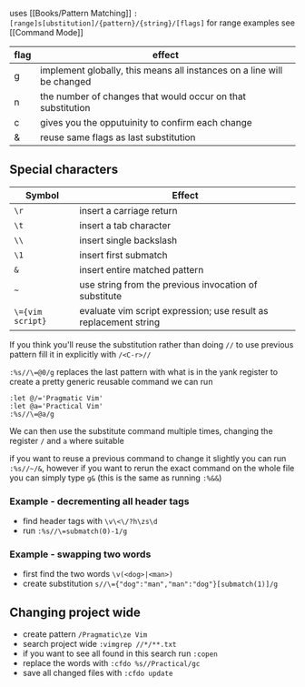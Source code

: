 uses [[Books/Pattern Matching]]
`:[range]s[ubstitution]/{pattern}/{string}/[flags]`
for range examples see [[Command Mode]]

| flag | effect                                                                 |
| ---- | ---------------------------------------------------------------------- |
| g    | implement globally, this means all instances on a line will be changed |
| n    | the number of changes that would occur on that substitution            |
| c    | gives you the opputuinity to confirm each change                       |
| &    | reuse same flags as last substitution                                  |

## Special characters 
| Symbol           | Effect                                                           |
| ---------------- | ---------------------------------------------------------------- |
| `\r`             | insert a carriage return                                         |
| `\t`             | insert a tab character                                           |
| `\\`             | insert single backslash                                          |
| `\1`             | insert first submatch                                            |
| `&`              | insert entire matched pattern                                    |
| `~`              | use string from the previous invocation of substitute            |
| `\={vim script}` | evaluate vim script expression; use result as replacement string |
If you think you'll reuse the substitution rather than doing `//` to use previous pattern fill it in explicitly with `/<C-r>//`

`:%s//\=@0/g` replaces the last pattern with what is in the yank register
to create a pretty generic reusable command we can run
```vim
:let @/='Pragmatic Vim'
:let @a='Practical Vim'
:%s//\=@a/g
```
We can then use the substitute command multiple times, changing the register `/` and `a` where suitable 

if you want to reuse a previous command to change it slightly you can run `:%s//~/&`, however if you want to rerun the exact command on the whole file you can simply type `g&` (this is the same as running `:%&&`)

### Example - decrementing all header tags
- find header tags with `\v\<\/?h\zs\d`
- run `:%s//\=submatch(0)-1/g` 
### Example - swapping two words
- first find the two words
`\v(<dog>|<man>)`
- create substitution
`s//\={"dog":"man","man":"dog"}[submatch(1)]/g`

## Changing project wide
- create pattern `/Pragmatic\ze Vim`
- search project wide `:vimgrep //*/**.txt`
- if you want to see all found in this search run `:copen`
- replace the words with `:cfdo %s//Practical/gc`
- save all changed files with `:cfdo update`


